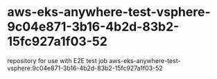 # aws-eks-anywhere-test-vsphere-9c04e871-3b16-4b2d-83b2-15fc927a1f03-52
repository for use with E2E test job aws-eks-anywhere-test-vsphere:9c04e871-3b16-4b2d-83b2-15fc927a1f03-52
